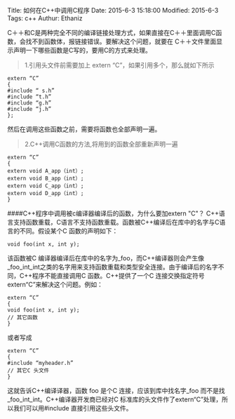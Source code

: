 Title: 如何在C++中调用C程序
Date: 2015-6-3 15:18:00
Modified: 2015-6-3
Tags: c++
Authur: Ethaniz

C＋＋和C是两种完全不同的编译链接处理方式，如果直接在C＋＋里面调用C函数，会找不到函数体，报链接错误。要解决这个问题，就要在 C＋＋文件里面显示声明一下哪些函数是C写的，要用C的方式来处理。

>1.引用头文件前需要加上 extern “C”，如果引用多个，那么就如下所示
```
extern “C”
{
#include “ s.h”
#include “t.h”
#include “g.h”
#include “j.h”
};
```
然后在调用这些函数之前，需要将函数也全部声明一遍。
>2.C++调用C函数的方法,将用到的函数全部重新声明一遍
```
extern “C”
{
extern void A_app（int）;
extern void B_app（int）;
extern void C_app（int）;
extern void D_app（int）;
}
```

####C++程序中调用被c编译器编译后的函数，为什么要加extern "C"？
C++语言支持函数重载，C语言不支持函数重载。函数被C++编译后在库中的名字与C语言的不同。假设某个C 函数的声明如下：
```
void foo(int x, int y);
```
该函数被C 编译器编译后在库中的名字为_foo，而C++编译器则会产生像_foo_int_int之类的名字用来支持函数重载和类型安全连接。由于编译后的名字不同，C++程序不能直接调用C 函数。C++提供了一个C 连接交换指定符号extern“C”来解决这个问题。例如：
```
extern “C”
{
void foo(int x, int y);
// 其它函数
}
```
或者写成
```
extern “C”
{
#include “myheader.h”
// 其它C 头文件
}
```
这就告诉C++编译译器，函数 foo 是个C 连接，应该到库中找名字_foo 而不是找_foo_int_int。C++编译器开发商已经对C 标准库的头文件作了extern“C”处理，所以我们可以用#include 直接引用这些头文件。